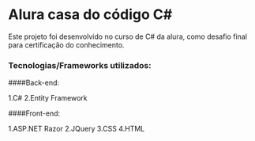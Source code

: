 # Alura casa do código C#

Este projeto foi desenvolvido no curso de C# da alura, como desafio final para certificação do conhecimento. 

### Tecnologias/Frameworks utilizados:

####Back-end:

1.C#
2.Entity Framework

####Front-end:

1.ASP.NET Razor
2.JQuery
3.CSS
4.HTML
